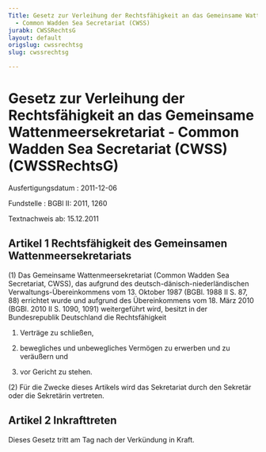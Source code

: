 ```yaml
---
Title: Gesetz zur Verleihung der Rechtsfähigkeit an das Gemeinsame Wattenmeersekretariat
  - Common Wadden Sea Secretariat (CWSS)
jurabk: CWSSRechtsG
layout: default
origslug: cwssrechtsg
slug: cwssrechtsg

---
```


# Gesetz zur Verleihung der Rechtsfähigkeit an das Gemeinsame Wattenmeersekretariat - Common Wadden Sea Secretariat (CWSS) (CWSSRechtsG)

Ausfertigungsdatum
:   2011-12-06

Fundstelle
:   BGBl II: 2011, 1260

Textnachweis ab: 15.12.2011

## Artikel 1 Rechtsfähigkeit des Gemeinsamen Wattenmeersekretariats

(1) Das Gemeinsame Wattenmeersekretariat (Common Wadden Sea
Secretariat, CWSS), das aufgrund des deutsch-dänisch-niederländischen
Verwaltungs-Übereinkommens vom 13. Oktober 1987 (BGBl. 1988 II S. 87,
88) errichtet wurde und aufgrund des Übereinkommens vom 18. März 2010
(BGBl. 2010 II S. 1090, 1091) weitergeführt wird, besitzt in der
Bundesrepublik Deutschland die Rechtsfähigkeit

1.  Verträge zu schließen,


2.  bewegliches und unbewegliches Vermögen zu erwerben und zu veräußern
    und


3.  vor Gericht zu stehen.




(2) Für die Zwecke dieses Artikels wird das Sekretariat durch den
Sekretär oder die Sekretärin vertreten.

## Artikel 2 Inkrafttreten

Dieses Gesetz tritt am Tag nach der Verkündung in Kraft.

